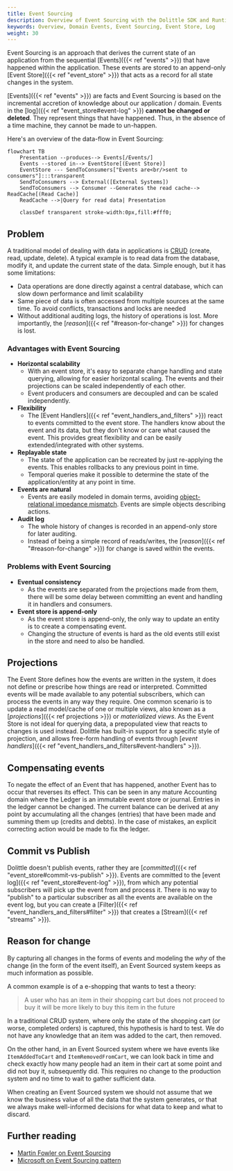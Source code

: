 ```yaml
---
title: Event Sourcing
description: Overview of Event Sourcing with the Dolittle SDK and Runtime
keywords: Overview, Domain Events, Event Sourcing, Event Store, Log
weight: 30
---
```


Event Sourcing is an approach that derives the current state of an application from the sequential [Events]({{< ref "events" >}}) that have happened within the application. These events are stored to an append-only [Event Store]({{< ref "event_store" >}}) that acts as a record for all state changes in the system.

[Events]({{< ref "events" >}}) are facts and Event Sourcing is based on the incremental accretion of knowledge about our application / domain.  Events in the [log]({{< ref "event_store#event-log" >}}) **cannot be changed or deleted**. They represent things that have happened. Thus, in the absence of a time machine, they cannot be made to un-happen.

Here's an overview of the data-flow in Event Sourcing:

```mermaid
flowchart TB
    Presentation --produces--> Events[/Events/]
    Events --stored in--> EventStore[(Event Store)]
    EventStore --- SendToConsumers["Events are<br/>sent to consumers"]:::transparent
    SendToConsumers --> External([External Systems])
    SendToConsumers --> Consumer --Generates the read cache--> ReadCache[(Read Cache)]
    ReadCache -->|Query for read data| Presentation

    classDef transparent stroke-width:0px,fill:#fff0;
```

## Problem
A traditional model of dealing with data in applications is [CRUD](https://en.wikipedia.org/wiki/Create,_read,_update_and_delete) (create, read, update, delete). A typical example is to read data from the database, modify it, and update the current state of the data. Simple enough, but it has some limitations:

- Data operations are done directly against a central database, which can slow down performance and limit scalability
- Same piece of data is often accessed from multiple sources at the same time. To avoid conflicts, transactions and locks are needed
- Without additional auditing logs, the history of operations is lost. More importantly, the [_reason_]({{< ref "#reason-for-change" >}}) for changes is lost.

### Advantages with Event Sourcing

- **Horizontal scalability**
    - With an event store, it's easy to separate change handling and state querying, allowing for easier horizontal scaling. The events and their projections can be scaled independently of each other.
    - Event producers and consumers are decoupled and can be scaled independently.
- **Flexibility**
   - The [Event Handlers]({{< ref "event_handlers_and_filters" >}}) react to events committed to the event store. The handlers know about the event and its data, but they don't know or care what caused the event. This provides great flexibility and can be easily extended/integrated with other systems.
- **Replayable state**
    - The state of the application can be recreated by just re-applying the events. This enables rollbacks to any previous point in time.
    - Temporal queries make it possible to determine the state of the application/entity at any point in time.
- **Events are natural**
    - Events are easily modeled in domain terms, avoiding [object-relational impedance mismatch](https://en.wikipedia.org/wiki/Object%E2%80%93relational_impedance_mismatch). Events are simple objects describing actions.
- **Audit log**
    - The whole history of changes is recorded in an append-only store for later auditing.
    - Instead of being a simple record of reads/writes, the [_reason_]({{< ref "#reason-for-change" >}}) for change is saved within the events.

### Problems with Event Sourcing

- **Eventual consistency**
    - As the events are separated from the projections made from them, there will be some delay between committing an event and handling it in handlers and consumers.
- **Event store is append-only**
    - As the event store is append-only, the only way to update an entity is to create a compensating event.
    - Changing the structure of events is hard as the old events still exist in the store and need to also be handled.


## Projections

The Event Store defines how the events are written in the system, it does not define or prescribe how things are read or interpreted. Committed events will be made available to any potential subscribers, which can process the events in any way they require. One common scenario is to update a read model/cache of one or multiple views, also known as a [_projections_]({{< ref projections >}}) or _materialized views_. As the Event Store is not ideal for querying data, a prepopulated view that reacts to changes is used instead. Dolittle has built-in support for a specific style of projection, and allows free-form handling of events through [_event handlers_]({{< ref "event_handlers_and_filters#event-handlers" >}}).

## Compensating events

To negate the effect of an Event that has happened, another Event has to occur that reverses its effect. This can be seen in any mature Accounting domain where the Ledger is an immutable event store or journal. Entries in the ledger cannot be changed. The current balance can be derived at any point by accumulating all the changes (entries) that have been made and summing them up (credits and debts). In the case of mistakes, an explicit correcting action would be made to fix the ledger.

## Commit vs Publish

Dolittle doesn't publish events, rather they are [_committed_]({{< ref "event_store#commit-vs-publish" >}}). Events are committed to the [event log]({{< ref "event_store#event-log" >}}), from which any potential subscribers will pick up the event from and process it. There is no way to "publish" to a particular subscriber as all the events are available on the event log, but you can create a [Filter]({{< ref "event_handlers_and_filters#filter" >}}) that creates a [Stream]({{< ref "streams" >}}).

## Reason for change

By capturing all changes in the forms of events and modeling the _why_ of the change (in the form of the event itself), an Event Sourced system keeps as much information as possible.

A common example is of a e-shopping that wants to test a theory:

>
> A user who has an item in their shopping cart but does not proceed to buy it will be more likely to buy this item in the future
>

In a traditional CRUD system, where only the state of the shopping cart (or worse, completed orders) is captured, this hypothesis is hard to test. We do not have any knowledge that an item was added to the cart, then removed.

On the other hand, in an Event Sourced system where we have events like `ItemAddedToCart` and `ItemRemovedFromCart`, we can look back in time and check exactly how many people had an item in their cart at some point and did not buy it, subsequently did.  This requires no change to the production system and no time to wait to gather sufficient data.

When creating an Event Sourced system we should not assume that we know the business value of all the data that the system generates, or that we always make well-informed decisions for what data to keep and what to discard.

## Further reading
- [Martin Fowler on Event Sourcing](https://martinfowler.com/eaaDev/EventSourcing.html)
- [Microsoft on Event Sourcing pattern](https://docs.microsoft.com/en-us/azure/architecture/patterns/event-sourcing)
